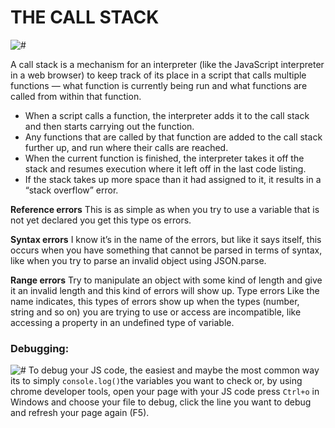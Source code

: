 # THE CALL STACK

![#](https://miro.medium.com/max/2478/0*RfetiQ2EnnN2RvyN.png)

A call stack is a mechanism for an interpreter (like the JavaScript interpreter in a web browser) to keep track of its place in a script that calls multiple functions — what function is currently being run and what functions are called from within that function.

- When a script calls a function, the interpreter adds it to the call stack and then starts carrying out the function.
- Any functions that are called by that function are added to the call stack further up, and run where their calls are reached.
- When the current function is finished, the interpreter takes it off the stack and resumes execution where it left off in the last code listing.
- If the stack takes up more space than it had assigned to it, it results in a “stack overflow” error.

**Reference errors** This is as simple as when you try to use a variable that is not yet declared you get this type os errors.

**Syntax errors** I know it’s in the name of the errors, but like it says itself, this occurs when you have something that cannot be parsed in terms of syntax, like when you try to parse an invalid object using JSON.parse.

**Range errors** Try to manipulate an object with some kind of length and give it an invalid length and this kind of errors will show up. Type errors Like the name indicates, this types of errors show up when the types (number, string and so on) you are trying to use or access are incompatible, like accessing a property in an undefined type of variable.

### Debugging:
![#](https://hackernoon.com/hn-images/0*PjHq4AuTbMjXz7Gq.jpg)
To debug your JS code, the easiest and maybe the most common way its to simply `console.log()`the variables you want to check or, by using chrome developer tools, open your page with your JS code press `Ctrl+o` in Windows and choose your file to debug, click the line you want to debug and refresh your page again (F5).